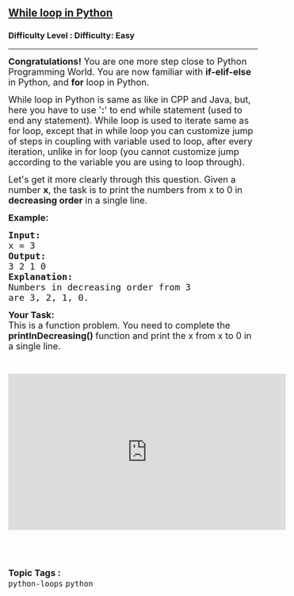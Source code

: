 <h2><a href="https://www.geeksforgeeks.org/problems/while-loop-in-python/1?page=18&difficulty=Easy&status=unsolved&sortBy=submissions">While loop in Python</a></h2><h3>Difficulty Level : Difficulty: Easy</h3><hr><div class="problems_problem_content__Xm_eO"><p><span style="font-size:18px"><strong>Congratulations!</strong> You are one more step close to Python Programming World. You are now familiar with <strong>if-elif-else</strong> in Python, and <strong>for</strong> loop in Python.</span></p>

<p><span style="font-size:18px">While loop in Python is same as like in CPP and Java, but, here you have to use '<strong>:</strong>' to end while statement (used to end any statement). While loop is used to iterate same as for loop, except that in while loop you can customize jump of steps in coupling with variable used to loop, after every iteration, unlike in for loop (you cannot customize jump according to the variable you are using to loop through).</span></p>

<p><span style="font-size:18px">Let's get it more clearly through this question. Given a number <strong>x</strong>, the task is to print the numbers from x to 0 in <strong>decreasing order</strong> in a single line.</span></p>

<p><span style="font-size:18px"><strong>Example:</strong></span></p>

<pre><span style="font-size:18px"><strong>Input:</strong>
x = 3
<strong>Output:
</strong>3 2 1 0</span>
<span style="font-size:18px"><strong>Explanation:</strong>
Numbers in decreasing order from 3
are 3, 2, 1, 0.</span></pre>

<p><strong><span style="font-size:18px">Your Task:</span></strong><br>
<span style="font-size:18px">This is a function problem. You need to complete the <strong>printInDecreasing()&nbsp;</strong>function and print the x from x to 0 in a single line.</span></p>

<p>&nbsp;</p>

<p><iframe frameborder="0" height="315" src="https://www.youtube.com/embed/AaoqKlYCbSk" width="560"></iframe></p>

<p>&nbsp;</p>
</div><br><p><span style=font-size:18px><strong>Topic Tags : </strong><br><code>python-loops</code>&nbsp;<code>python</code>&nbsp;